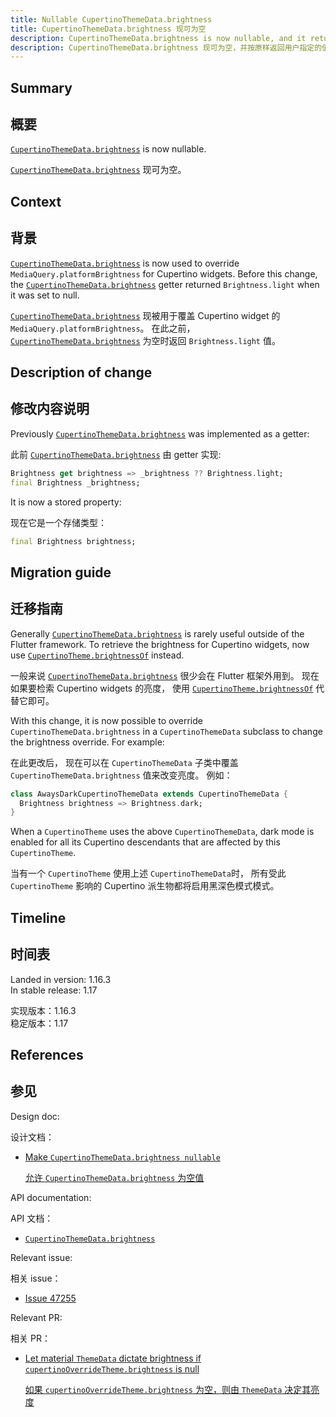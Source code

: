 ```yaml
---
title: Nullable CupertinoThemeData.brightness
title: CupertinoThemeData.brightness 现可为空
description: CupertinoThemeData.brightness is now nullable, and it returns the value specified by the user (defaults to null) as is.
description: CupertinoThemeData.brightness 现可为空，并按原样返回用户指定的值（默认为 null）。
---
```


## Summary

## 概要
[`CupertinoThemeData.brightness`] is now nullable.

[`CupertinoThemeData.brightness`] 现可为空。

## Context

## 背景

[`CupertinoThemeData.brightness`][] is now used to
override `MediaQuery.platformBrightness` for Cupertino widgets.
Before this change, the [`CupertinoThemeData.brightness`][]
getter returned `Brightness.light` when it was set to null.

[`CupertinoThemeData.brightness`][] 现被用于覆盖 Cupertino widget 的 `MediaQuery.platformBrightness`。
在此之前，
[`CupertinoThemeData.brightness`][] 为空时返回 `Brightness.light` 值。

## Description of change

## 修改内容说明

Previously [`CupertinoThemeData.brightness`][]
was implemented as a getter:

此前 [`CupertinoThemeData.brightness`][] 由 getter 实现:

<!-- skip -->
```dart
Brightness get brightness => _brightness ?? Brightness.light;
final Brightness _brightness;
```

It is now a stored property:

现在它是一个存储类型：

<!-- skip -->
```dart
final Brightness brightness;
```

## Migration guide

## 迁移指南

Generally [`CupertinoThemeData.brightness`][]
is rarely useful outside of the Flutter framework.
To retrieve the brightness for Cupertino widgets,
now use [`CupertinoTheme.brightnessOf`][] instead.

一般来说 [`CupertinoThemeData.brightness`][] 很少会在 Flutter 框架外用到。
现在如果要检索 Cupertino widgets 的亮度，
使用 [`CupertinoTheme.brightnessOf`][] 代替它即可。

With this change, it is now possible to override
`CupertinoThemeData.brightness` in a `CupertinoThemeData`
subclass to change the brightness override. For example:

在此更改后，
现在可以在 `CupertinoThemeData` 子类中覆盖 `CupertinoThemeData.brightness` 值来改变亮度。
例如：

<!-- skip -->
```dart
class AwaysDarkCupertinoThemeData extends CupertinoThemeData {
  Brightness brightness => Brightness.dark;
}
```

When a `CupertinoTheme` uses the above `CupertinoThemeData`,
dark mode is enabled for all its Cupertino descendants
that are affected by this `CupertinoTheme`.

当有一个 `CupertinoTheme` 使用上述 `CupertinoThemeData`时，
所有受此 `CupertinoTheme` 影响的 Cupertino 派生物都将启用黑深色模式模式。

## Timeline

## 时间表

Landed in version: 1.16.3<br>
In stable release: 1.17

实现版本：1.16.3<br>
稳定版本：1.17

## References

## 参见

Design doc:

设计文档：
* [Make `CupertinoThemeData.brightness nullable`][]

  [允许 `CupertinoThemeData.brightness` 为空值][Make `CupertinoThemeData.brightness nullable`]

API documentation:

API 文档：
* [`CupertinoThemeData.brightness`][]

Relevant issue:

相关 issue：
* [Issue 47255][]

Relevant PR:

相关 PR：
* [Let material `ThemeData` dictate brightness if `cupertinoOverrideTheme.brightness` is null][]

  [如果 `cupertinoOverrideTheme.brightness` 为空，则由 `ThemeData` 决定其亮度][Let material `ThemeData` dictate brightness if `cupertinoOverrideTheme.brightness` is null]


[`CupertinoTheme.brightnessOf`]: {{site.api}}/flutter/cupertino/CupertinoTheme/brightnessOf.html
[`CupertinoThemeData.brightness`]: {{site.api}}/flutter/cupertino/CupertinoThemeData/brightness.html
[Issue 47255]: {{site.github}}/flutter/flutter/issues/47255
[Let material `ThemeData` dictate brightness if `cupertinoOverrideTheme.brightness` is null]: {{site.github}}/flutter/flutter/pull/47249
[Make `CupertinoThemeData.brightness nullable`]: /go/nullable-cupertinothemedata-brightness
